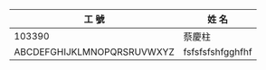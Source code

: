 |工                                 號|姓                                          名
|-|-
|103390|蔡慶柱
|ABCDEFGHIJKLMNOPQRSRUVWXYZ|fsfsfsfshfgghfhf
